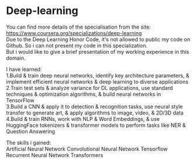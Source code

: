 # Deep-learning
You can find more details of the specialisation from the site: https://www.coursera.org/specializations/deep-learning  
Due to the Deep Learning Honor Code, it's not allowed to public my code on Github. So i can not present my code in this specialization.  
But i would like to give a brief presentation of my working experience in this domain.  

I have learned:   
1.Build & train deep neural networks, identify key architecture parameters, & implement efficient neural networks & deep learning to diverse applications  
2.Train test sets & analyze variance for DL applications, use standard techniques & optimization algorithms, & build neural networks in TensorFlow  
3.Build a CNN & apply it to detection & recognition tasks, use neural style transfer to generate art, & apply algorithms to image, video, & 2D/3D data  
4.Build & train RNNs, work with NLP & Word Embeddings, & use HuggingFace tokenizers & transformer models to perform tasks like NER & Question Answering  

The skills i gained:  
Artificial Neural Network  Convolutional Neural Network  Tensorflow  Recurrent Neural Network  Transformers
